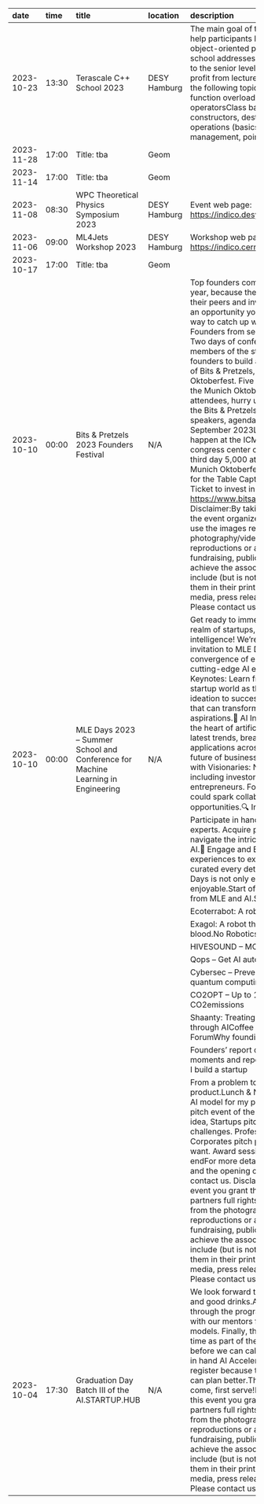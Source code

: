 | date       | time   | title                                                                            | location     | description                                                                                                                                                                                                                                                                                                                                                                                                                                                                                                                                                                                                                                                                                                                                                                                                                                                                                                                                                                                                                                                                                                                                                                                                                                                                                                                                                                                                                                                                                                                                                                                | url                                                                                                |
|:-----------|:-------|:---------------------------------------------------------------------------------|:-------------|:-------------------------------------------------------------------------------------------------------------------------------------------------------------------------------------------------------------------------------------------------------------------------------------------------------------------------------------------------------------------------------------------------------------------------------------------------------------------------------------------------------------------------------------------------------------------------------------------------------------------------------------------------------------------------------------------------------------------------------------------------------------------------------------------------------------------------------------------------------------------------------------------------------------------------------------------------------------------------------------------------------------------------------------------------------------------------------------------------------------------------------------------------------------------------------------------------------------------------------------------------------------------------------------------------------------------------------------------------------------------------------------------------------------------------------------------------------------------------------------------------------------------------------------------------------------------------------------------|:---------------------------------------------------------------------------------------------------|
| 2023-10-23 | 13:30  | Terascale C++ School 2023                                                        | DESY Hamburg | The main goal of the Terascale C++ school is to help participants learn the techniques of object-oriented programming in C++. The school addresses all physicists from the student to the senior level who feel that they would profit from lectures and hands-on exercises on the following topics: Going from C to C++, function overloading, default parameters, operatorsClass basics, namespaces, constructors, destructorsC++ style input/output operations (basics)Dynamic memory management, pointers using                                                                                                                                                                                                                                                                                                                                                                                                                                                                                                                                                                                                                                                                                                                                                                                                                                                                                                                                                                                                                                                                        | https://indico.desy.de/event/41060/                                                                |
| 2023-11-28 | 17:00  | Title: tba                                                                       | Geom         |                                                                                                                                                                                                                                                                                                                                                                                                                                                                                                                                                                                                                                                                                                                                                                                                                                                                                                                                                                                                                                                                                                                                                                                                                                                                                                                                                                                                                                                                                                                                                                                            | https://indico.desy.de/event/41211/                                                                |
| 2023-11-14 | 17:00  | Title: tba                                                                       | Geom         |                                                                                                                                                                                                                                                                                                                                                                                                                                                                                                                                                                                                                                                                                                                                                                                                                                                                                                                                                                                                                                                                                                                                                                                                                                                                                                                                                                                                                                                                                                                                                                                            | https://indico.desy.de/event/41210/                                                                |
| 2023-11-08 | 08:30  | WPC Theoretical Physics Symposium 2023                                           | DESY Hamburg | Event web page: https://indico.desy.de/event/40402/                                                                                                                                                                                                                                                                                                                                                                                                                                                                                                                                                                                                                                                                                                                                                                                                                                                                                                                                                                                                                                                                                                                                                                                                                                                                                                                                                                                                                                                                                                                                        | https://indico.desy.de/event/40406/                                                                |
| 2023-11-06 | 09:00  | ML4Jets Workshop 2023                                                            | DESY Hamburg | Workshop web page: https://indico.cern.ch/event/1253794/                                                                                                                                                                                                                                                                                                                                                                                                                                                                                                                                                                                                                                                                                                                                                                                                                                                                                                                                                                                                                                                                                                                                                                                                                                                                                                                                                                                                                                                                                                                                   | https://indico.desy.de/event/40095/                                                                |
| 2023-10-17 | 17:00  | Title: tba                                                                       | Geom         |                                                                                                                                                                                                                                                                                                                                                                                                                                                                                                                                                                                                                                                                                                                                                                                                                                                                                                                                                                                                                                                                                                                                                                                                                                                                                                                                                                                                                                                                                                                                                                                            | https://indico.desy.de/event/41209/                                                                |
| 2023-10-10 | 00:00  | Bits & Pretzels 2023 Founders Festival                                           | N/A          | Top founders come to Bits & Pretzels year after year, because they know that once a year all their peers and investors gather in Munich. It’s an opportunity you can’t miss. There is no better way to catch up with fellow VCs, LPs, and Founders from seed stage to unicorn status. Two days of conference immensely cherish all members of the startup ecosystem, enabling founders to build a better future. On the last day of Bits & Pretzels, there will be one day of Oktoberfest. Five thousand founders will enter the Munich Oktoberfest.  Limited to 5,000 attendees, hurry up to reserve your spot. Check the Bits & Pretzels website to know all the speakers, agenda and programs. Time: 24-26 September 2023Location: The first two days happen at the ICM Munich – the international congress center of the Messe Munich;At the third day 5,000 attendees gather at the original Munich Oktoberfest at Festhalle Schottenhamel for the Table Captain networking.Get your Ticket to invest in your company: https://www.bitsandpretzels.com/festival/tickets Disclaimer:By taking part in this event you grant the event organizers and partners full rights to use the images resulting from the photography/video filming, and any reproductions or adaptations of the images for fundraising, publicity or other purposes to help achieve the association’s aims. This might include (but is not limited to), the right to use them in their printed and online publicity, social media, press releases and funding applications. Please contact us with any questions. | https://ai.hamburg/bits-pretzels-2023-founders-festival/                                           |
| 2023-10-10 | 00:00  | MLE Days 2023 – Summer School and Conference for Machine Learning in Engineering | N/A          | Get ready to immerse yourself in the captivating realm of startups, technology, and artificial intelligence! We’re excited to extend a warm invitation to MLE Days 2023, the ultimate convergence of entrepreneurial insights and cutting-edge AI exploration.🚀 Inspiring Keynotes: Learn from the trailblazers of the startup world as they share their journeys from ideation to success. Gain actionable insights that can transform your entrepreneurial aspirations.🌟 AI Innovations Unveiled: Dive into the heart of artificial intelligence. Explore the latest trends, breakthroughs, and potential applications across industries, shaping the future of business and technology.🤝 Connect with Visionaries: Network with fellow attendees, including investors, tech enthusiasts, and entrepreneurs. Forge valuable connections that could spark collaborations and new opportunities.🔍 Interactive Workshops: Participate in hands-on workshops led by experts. Acquire practical skills and strategies to navigate the intricate landscape of startups and AI.🎁 Engage and Enjoy: From delectable culinary experiences to exclusive event swag, we’ve curated every detail to ensure your time at MLE Days is not only enriching but also enjoyable.Start of Day 3 & NetworkingOpening from MLE and AI.STARTUP.HUBRobotics & AI                                                                                                                                                                                                                                           | https://ai.hamburg/mle-days-2023-summer-school-and-conference-for-machine-learning-in-engineering/ |
|            |        |                                                                                  |              | 			Ecoterrabot: A robot that destroys weeds.                                                                                                                                                                                                                                                                                                                                                                                                                                                                                                                                                                                                                                                                                                                                                                                                                                                                                                                                                                                                                                                                                                                                                                                                                                                                                                                                                                                                                                                                                                                                                                                            |                                                                                                    |
|            |        |                                                                                  |              | Exagol: A robot that finds veins and draws blood.No Robotics & AI                                                                                                                                                                                                                                                                                                                                                                                                                                                                                                                                                                                                                                                                                                                                                                                                                                                                                                                                                                                                                                                                                                                                                                                                                                                                                                                                                                                                                                                                                                                          |                                                                                                    |
|            |        |                                                                                  |              | 			HIVESOUND – MONITOR YOUR BEES WITH AI                                                                                                                                                                                                                                                                                                                                                                                                                                                                                                                                                                                                                                                                                                                                                                                                                                                                                                                                                                                                                                                                                                                                                                                                                                                                                                                                                                                                                                                                                                                                                                                            |                                                                                                    |
|            |        |                                                                                  |              | Qops – Get AI automatically in your tools                                                                                                                                                                                                                                                                                                                                                                                                                                                                                                                                                                                                                                                                                                                                                                                                                                                                                                                                                                                                                                                                                                                                                                                                                                                                                                                                                                                                                                                                                                                                                  |                                                                                                    |
|            |        |                                                                                  |              | 			Cybersec – Prevent cyber attacks with AI and quantum computing                                                                                                                                                                                                                                                                                                                                                                                                                                                                                                                                                                                                                                                                                                                                                                                                                                                                                                                                                                                                                                                                                                                                                                                                                                                                                                                                                                                                                                                                                                                                                                                            |                                                                                                    |
|            |        |                                                                                  |              | 			CO2OPT – Up to 10% savings in fuel costs & CO2emissions                                                                                                                                                                                                                                                                                                                                                                                                                                                                                                                                                                                                                                                                                                                                                                                                                                                                                                                                                                                                                                                                                                                                                                                                                                                                                                                                                                                                                                                                                                                                                                                            |                                                                                                    |
|            |        |                                                                                  |              | Shaanty: Treating depression and burnout through AICoffee Break & Networking in ForumWhy founding is just awesome                                                                                                                                                                                                                                                                                                                                                                                                                                                                                                                                                                                                                                                                                                                                                                                                                                                                                                                                                                                                                                                                                                                                                                                                                                                                                                                                                                                                                                                                          |                                                                                                    |
|            |        |                                                                                  |              | 			Founders’ report on the most emotional moments and reports from the Startup Port.How I build a startup                                                                                                                                                                                                                                                                                                                                                                                                                                                                                                                                                                                                                                                                                                                                                                                                                                                                                                                                                                                                                                                                                                                                                                                                                                                                                                                                                                                                                                                                                                                                                                                            |                                                                                                    |
|            |        |                                                                                  |              | 			From a problem to an exponentially scalable product.Lunch & NetworkingChallengesThe best AI model for my problem Pitch Jam: The wildest pitch event of the centuryParticipants pitch their idea, Startups pitch positions, Startups pitch challenges. Professors pitch research gaps, Corporates pitch problems, You pitch what you want. Award session for the best pitch at the endFor more details about the speakers, agenda and the opening of registration updates,  please contact us. Disclaimer:By taking part in this event you grant the event organizers and partners full rights to use the images resulting from the photography/video filming, and any reproductions or adaptations of the images for fundraising, publicity or other purposes to help achieve the association’s aims. This might include (but is not limited to), the right to use them in their printed and online publicity, social media, press releases and funding applications. Please contact us with any questions.                                                                                                                                                                                                                                                                                                                                                                                                                                                                                                                                                                                                                                                                                                                                                                                                                                                                                                                                                                                                                                                                                                                                                                                                                                                                                                                                                                                                                                                                                                                                                                                            |                                                                                                    |
| 2023-10-04 | 17:30  | Graduation Day Batch III of the AI.STARTUP.HUB                                   | N/A          | We look forward to the founders, good mood and good drinks.A total of 9 startups went through the program and worked intensively with our mentors for 6 months on their business models. Finally, the founders will pitch one last time as part of the AI.STARTUP.HUB program before we can call them proud and with a drink in hand AI Accelerator Alumni. 🚀Please register because the places are limited and we can plan better.The following applies: First come, first serve!Disclaimer:By taking part in this event you grant the event organizers and partners full rights to use the images resulting from the photography/video filming, and any reproductions or adaptations of the images for fundraising, publicity or other purposes to help achieve the association’s aims. This might include (but is not limited to), the right to use them in their printed and online publicity, social media, press releases and funding applications. Please contact us with any questions.                                                                                                                                                                                                                                                                                                                                                                                                                                                                                                                                                                                           | https://ai.hamburg/graduation-day-batch-iii-of-the-ai-startup-hub/                                 |
